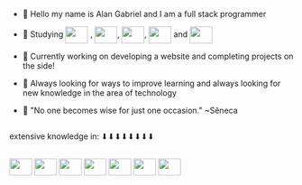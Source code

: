 - 👋 Hello my name is Alan Gabriel and I am a full stack programmer

- 🌱 Studying <img align="center" height="30" width="40" src="https://cdn.jsdelivr.net/gh/devicons/devicon/icons/react/react-original.svg" /> , <img align="center" height="30" width="40" src="https://cdn.jsdelivr.net/gh/devicons/devicon/icons/docker/docker-original.svg" />, <img align="center" height="30" width="40" src="https://cdn.jsdelivr.net/gh/devicons/devicon/icons/mongodb/mongodb-original.svg" />, <img align="center" height="30" width="40" src="https://cdn.jsdelivr.net/gh/devicons/devicon/icons/nodejs/nodejs-original.svg" /> and <img align="center" height="30" width="40" src="https://cdn.jsdelivr.net/gh/devicons/devicon/icons/postgresql/postgresql-original.svg" />

- 👯 Currently working on developing a website and completing projects on the side!
- 💬 Always looking for ways to improve learning and always looking for new knowledge in the area of ​​technology
- 🧠 "No one becomes wise for just one occasion." ~Sêneca 

##

extensive knowledge in:
⬇⬇⬇⬇⬇⬇⬇⬇
<div style="display: inline_block"><br>
<img align="center" height="30" width="40" src="https://cdn.jsdelivr.net/gh/devicons/devicon/icons/bootstrap/bootstrap-original.svg" />
<img align="center" height="30" width="40" src="https://cdn.jsdelivr.net/gh/devicons/devicon/icons/html5/html5-original.svg" />
<img align="center" height="30" width="40" src="https://cdn.jsdelivr.net/gh/devicons/devicon/icons/css3/css3-original.svg" />
<img align="center" height="30" width="40" src="https://cdn.jsdelivr.net/gh/devicons/devicon/icons/javascript/javascript-original.svg" />
<img align="center" height="30" width="40" src="https://cdn.jsdelivr.net/gh/devicons/devicon/icons/mysql/mysql-original.svg" />
<img align="center" height="30" width="40" src="https://cdn.jsdelivr.net/gh/devicons/devicon/icons/flask/flask-original.svg" />
<img align="center" height="30" width="40" src="https://cdn.jsdelivr.net/gh/devicons/devicon/icons/linux/linux-original.svg" />
</div>

##

